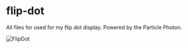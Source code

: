 # flip-dot
All files for used for my flip dot display. Powered by the Particle Photon.

![FlipDot](https://i.imgur.com/t3kQk7e.jpg)
